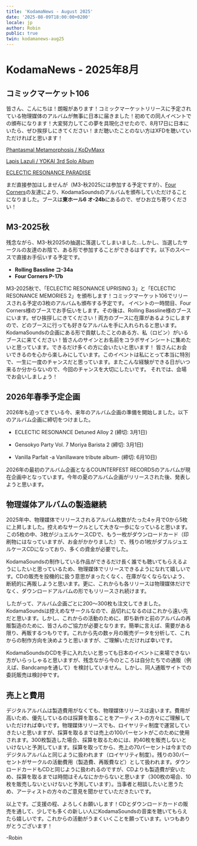 ```yaml
---
title: 'KodamaNews - August 2025'
date: '2025-08-09T18:00:00+0200'
locale: jp
author: Robin
public: true
twin: kodamanews-aug25
---
```


# KodamaNews - 2025年8月

## コミックマーケット106

皆さん、こんにちは！朗報があります！コミックマーケットリリースに予定されている物理媒体のアルバムが無事に日本に届きました！初めての同人イベントでの頒布になります！大変努力してこの夢を具現化させたので、8月17日に日本にいたら、ぜひ挨拶しにきてください！まだ聴いたことのない方はXFDを聴いていただければと思います！

[Phantasmal Metamorphosis / KoDyMaxx](https://www.youtube.com/watch?v=wAs0QDpotS8)

[Lapis Lazuli / YOKAI 3rd Solo Album](https://www.youtube.com/watch?v=Xr23M-R8mAY)

[ECLECTIC RESONANCE PARADISE](https://www.youtube.com/watch?v=nitPlqBdm8Y)

まだ直接参加はしませんが（M3-秋2025には参加する予定ですが）、[Four Corners](https://x.com/4cornersdoujin)の友達により、KodamaSoundsのアルバムを頒布していただけることになりました。ブースは**東ホール6 オ-24b**にあるので、ぜひお立ち寄りください！

## M3-2025秋

残念ながら、M3-秋2025の抽選に落選してしまいました…しかし、当選したサークルの友達のお陰で、ある形で参加することができるはずです。以下のスペースで直接お手伝いする予定です。
- **Rolling Bassline コ-34a**
- **Four Corners P-17b**

M3-2025秋で、「ECLECTIC RESONANCE UPRISING 3」と「ECLECTIC RESONANCE MEMORIES 2」を頒布します！コミックマーケット106でリリースされる予定の3枚のアルバムも頒布する予定です。 イベントの一時間目、Four Corners様のブースでお手伝いをします。その後は、Rolling Bassline様のブースにいます。ぜひ挨拶しにきてください！両方のブースに在庫があるようにしますので、どのブースに行っても好きなアルバムを手に入れられると思います。 KodamaSoundsの企画にある形で貢献したことのある方、私（ロビン）がいるブースに来てください！皆さんのサインとお名前をコラボサインシートに集めたいと思っています。できるだけ多くの方に会いたいと思います！ 皆さんにお会いできるのを心から楽しみにしています。このイベントは私にとって本当に特別で、一生に一度のチャンスだと思っています。またこんな経験ができる日がいつ来るか分からないので、今回のチャンスを大切にしたいです。 それでは、会場でお会いしましょう！

## 2026年春季予定企画

2026年も迫ってきている今、来年のアルバム企画の準備を開始しました。以下のアルバム企画に締切をつけました。


- ECLECTIC RESONANCE Detuned Alloy 2 (締切: 3月1日)

- Gensokyo Party Vol. 7 Moriya Barista 2 (締切: 3月1日)

- Vanilla Parfait -a Vanillaware tribute album- (締切: 6月10日)

2026年の最初のアルバム企画となるCOUNTERFEST RECORDSのアルバムが現在企画中となっています。今年の夏のアルバム企画がリリースされた後、発表しようと思います。

## 物理媒体アルバムの製造継続

2025年中、物理媒体でリリースされるアルバム枚数がたった4ヶ月で0から5枚に上昇しました。控えめなサークルとして大きな一歩になっていると思います。この5枚の中、3枚がジュエルケースCDで、もう一枚がダウンロードカード（印刷物にはなっていますが、お金がかかりました）で、残りの1枚がダブルジュエルケースCDになっており、多くの資金が必要でした。

KodamaSoundsの制作している作品ができるだけ長く誰でも聴いてもらえるようにしたいと思っているため、物理媒体でリリースできるようになれて嬉しいです。CDの販売を投機的に扱う意思がまったくなく、在庫がなくならないよう、断続的に再販しようと思います。更に、これからも各リリースは物理媒体だけでなく、ダウンロードアルバムの形でもリリースされ続けます。

したがって、アルバム企画ごとに200〜300枚も注文してきました。KodamaSoundsは控えめなサークルなので、品切れになるのはこれから遠い先だと思います。しかし、これからの活動のために、即ち新作と前のアルバムの再販製造のために、皆さんのご協力が必要となります。簡単に言えば、需要がある限り、再販するつもりです。これから先の数ヶ月の販売データを分析して、これからの制作方向を決めようと思いますが、ご理解いただければ幸いです。

KodamaSoundsのCDを手に入れたいと思っても日本のイベントに来場できない方がいらっしゃると思いますが、残念ながら今のところは自分たちでの通販（例えば、Bandcampを通して）を検討していません。しかし、同人通販サイトでの委託販売は検討中です。

## 売上と費用

デジタルアルバムは製造費用がなくても、物理媒体リリースは違います。費用が高いため、優先しているのは採算を取ることをアーティストの方々にご理解していただければ幸いです。物理媒体リリースでも、ロイヤリティ制度で運営していきたいと思いますが、採算を取るまでは売上の100パーセントがこのために使用されます。300枚製造した場合、採算を取るためには、約40枚を販売しないといけないと予測しています。採算を取ってから、売上の70パーセントは今までのデジタルアルバムと同じように扱われます（ロイヤリティ制度）。残りの30パーセントがサークルの活動費用（製造費、再販費など）として扱われます。ダウンロードカードもCDと同じように扱われるのですが、CDよりも製造費が安いため、採算を取るまでは時間はそんなにかからないと思います（300枚の場合、10枚を販売しないといけないと予測しています）。当事者と相談したいと思うため、アーティストの方々のご意見を聞かせていただきたいです。

以上です。ご支援の程、よろしくお願いします！CDとダウンロードカードの販売を通して、少しでも多くの新しい人にKodamaSoundsの音楽を聴いてもらえたら嬉しいです。これからの活動がうまくいくことを願っています。いつもありがとうございます！

-Robin